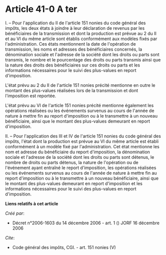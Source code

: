 # Article 41-0 A ter

I. – Pour l'application du II de l'article 151 nonies du code général des impôts, les deux états à joindre à leur déclaration
de revenus par les bénéficiaires de la transmission et dont la production est prévue au 2 du II et au VI du même article sont
établis conformément aux modèles fixés par l'administration. Ces états mentionnent la date de l'opération de transmission,
les noms et adresses des bénéficiaires concernés, la dénomination sociale et l'adresse de la société dont les droits ou parts
sont transmis, le nombre et le pourcentage des droits ou parts transmis ainsi que la nature des droits des bénéficiaires sur
ces droits ou parts et les informations nécessaires pour le suivi des plus-values en report d'imposition.

L'état prévu au 2 du II de l'article 151 nonies précité mentionne en outre le montant des plus-values réalisées lors de la
transmission et dont l'imposition est reportée.

L'état prévu au VI de l'article 151 nonies précité mentionne également les opérations réalisées ou les événements survenus au
cours de l'année de nature à mettre fin au report d'imposition ou à le transmettre à un nouveau bénéficiaire, ainsi que le
montant des plus-values demeurant en report d'imposition.

II. – Pour l'application des III et IV de l'article 151 nonies du code général des impôts, l'état dont la production est
prévue au VI du même article est établi conformément à un modèle fixé par l'administration. Cet état mentionne les nom et
adresse du bénéficiaire du report d'imposition, la dénomination sociale et l'adresse de la société dont les droits ou parts
sont détenus, le nombre de droits ou parts détenus, la nature de l'opération ou de l'événement ayant entraîné le report
d'imposition, les opérations réalisées ou les événements survenus au cours de l'année de nature à mettre fin au report
d'imposition ou à le transmettre à un nouveau bénéficiaire, ainsi que le montant des plus-values demeurant en report
d'imposition et les informations nécessaires pour le suivi des plus-values en report d'imposition.

**Liens relatifs à cet article**

_Créé par_:

  - Décret n°2006-1603 du 14 décembre 2006 - art. 1 () JORF 16 décembre 2006

_Cite_:

  - Code général des impôts, CGI. - art. 151 nonies (V)
